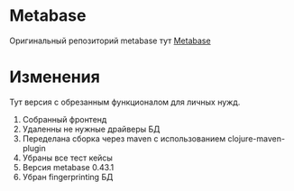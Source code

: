 # Metabase

Оригинальный репозиторий metabase тут [Metabase](https://www.metabase.com/)

# Изменения

Тут версия с обрезанным функционалом для личных нужд.

1. Собранный фронтенд
2. Удаленны не нужные драйверы БД
3. Переделана сборка через maven с использованием clojure-maven-plugin
4. Убраны все тест кейсы
5. Версия metabase 0.43.1
6. Убран fingerprinting БД
